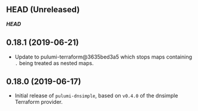 ## HEAD (Unreleased)
___HEAD___

## 0.18.1 (2019-06-21)
* Update to pulumi-terraform@3635bed3a5 which stops maps containing `.` being treated as nested maps.

## 0.18.0 (2019-06-17)
* Initial release of `pulumi-dnsimple`, based on `v0.4.0` of the dnsimple Terraform provider.
